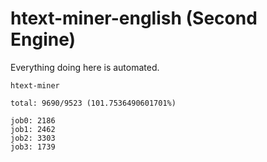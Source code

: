 # htext-miner-english (Second Engine)

Everything doing here is automated.

```
htext-miner

total: 9690/9523 (101.7536490601701%)

job0: 2186
job1: 2462
job2: 3303
job3: 1739
```